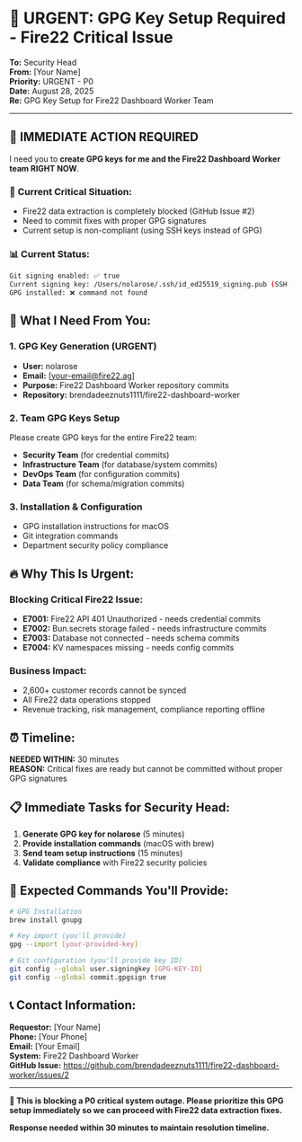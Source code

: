 # 🚨 URGENT: GPG Key Setup Required - Fire22 Critical Issue

**To:** Security Head  
**From:** [Your Name]  
**Priority:** URGENT - P0  
**Date:** August 28, 2025  
**Re:** GPG Key Setup for Fire22 Dashboard Worker Team

---

## 🔴 **IMMEDIATE ACTION REQUIRED**

I need you to **create GPG keys for me and the Fire22 Dashboard Worker team RIGHT NOW**.

### 🚨 **Current Critical Situation:**
- Fire22 data extraction is completely blocked (GitHub Issue #2)
- Need to commit fixes with proper GPG signatures
- Current setup is non-compliant (using SSH keys instead of GPG)

### 📊 **Current Status:**
```bash
Git signing enabled: ✅ true
Current signing key: /Users/nolarose/.ssh/id_ed25519_signing.pub (SSH - NOT COMPLIANT)
GPG installed: ❌ command not found
```

## 🎯 **What I Need From You:**

### **1. GPG Key Generation (URGENT)**
- **User:** nolarose  
- **Email:** [your-email@fire22.ag]
- **Purpose:** Fire22 Dashboard Worker repository commits
- **Repository:** brendadeeznuts1111/fire22-dashboard-worker

### **2. Team GPG Keys Setup**
Please create GPG keys for the entire Fire22 team:
- **Security Team** (for credential commits)
- **Infrastructure Team** (for database/system commits)  
- **DevOps Team** (for configuration commits)
- **Data Team** (for schema/migration commits)

### **3. Installation & Configuration**
- GPG installation instructions for macOS
- Git integration commands
- Department security policy compliance

## 🔥 **Why This Is Urgent:**

### **Blocking Critical Fire22 Issue:**
- **E7001:** Fire22 API 401 Unauthorized - needs credential commits
- **E7002:** Bun.secrets storage failed - needs infrastructure commits
- **E7003:** Database not connected - needs schema commits
- **E7004:** KV namespaces missing - needs config commits

### **Business Impact:**
- 2,600+ customer records cannot be synced
- All Fire22 data operations stopped
- Revenue tracking, risk management, compliance reporting offline

## ⏰ **Timeline:**

**NEEDED WITHIN:** 30 minutes  
**REASON:** Critical fixes are ready but cannot be committed without proper GPG signatures

## 📋 **Immediate Tasks for Security Head:**

1. **Generate GPG key for nolarose** (5 minutes)
2. **Provide installation commands** (macOS with brew)
3. **Send team setup instructions** (15 minutes)
4. **Validate compliance** with Fire22 security policies

## 🔧 **Expected Commands You'll Provide:**

```bash
# GPG Installation
brew install gnupg

# Key import (you'll provide)
gpg --import [your-provided-key]

# Git configuration (you'll provide key ID)  
git config --global user.signingkey [GPG-KEY-ID]
git config --global commit.gpgsign true
```

## 📞 **Contact Information:**

**Requestor:** [Your Name]  
**Phone:** [Your Phone]  
**Email:** [Your Email]  
**System:** Fire22 Dashboard Worker  
**GitHub Issue:** https://github.com/brendadeeznuts1111/fire22-dashboard-worker/issues/2

---

**🚨 This is blocking a P0 critical system outage. Please prioritize this GPG setup immediately so we can proceed with Fire22 data extraction fixes.**

**Response needed within 30 minutes to maintain resolution timeline.**